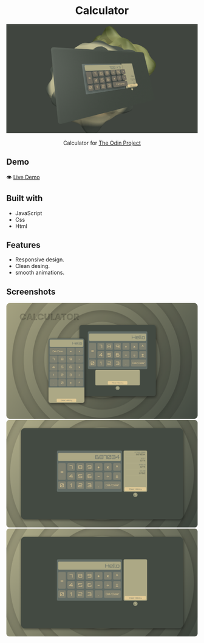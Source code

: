 #

<h1 align="center">Calculator</h1>

![](./Preview/thumbnail.png)

<p align="center">
  Calculator for <a href="https://www.theodinproject.com/">The Odin Project</a>
</p>

## Demo

👁️ [Live Demo](https://apheiro.github.io/calculator/)

## Built with

- JavaScript
- Css
- Html

## Features

- Responsive design.
- Clean desing.
- smooth animations.

## Screenshots

![](./Preview/presentation.png)
![](./Preview/Screenshot.png)
![](./Preview/Screenshot1.png)
